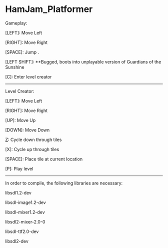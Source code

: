 # HamJam_Platformer

Gameplay:

[LEFT]: Move Left

[RIGHT]: Move Right

[SPACE]: Jump .

[Z]: Dash

[RIGHT SHIFT]: Close

[LEFT SHIFT]: **Bugged, boots into unplayable version of Guardians of the Sunshine

[C]: Enter level creator

--------------------

Level Creator:

[LEFT]: Move Left

[RIGHT]: Move Right

[UP]: Move Up

[DOWN]: Move Down

[Z]: Cycle down through tiles

[X]: Cycle up through tiles

[SPACE]: Place tile at current location

[P]: Play level


--------------------

In order to compile, the following libraries are necessary:

libsdl1.2-dev

libsdl-image1.2-dev

libsdl-mixer1.2-dev

libsdl2-mixer-2.0-0

libsdl-ttf2.0-dev

libsdl2-dev
